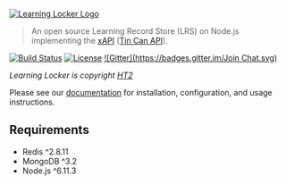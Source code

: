 [![Learning Locker Logo](http://i.imgur.com/w7SEoF6.png)](http://learninglocker.net)
> An open source Learning Record Store (LRS) on Node.js implementing the [xAPI](https://github.com/adlnet/xAPI-Spec/blob/master/xAPI.md) ([Tin Can API](http://tincanapi.com/)).

[![Build Status](https://travis-ci.org/LearningLocker/learninglocker.svg?branch=master)](https://travis-ci.org/LearningLocker/learninglocker)
[![License](https://poser.pugx.org/learninglocker/learninglocker/license.svg)](http://opensource.org/licenses/GPL-3.0)
[![Gitter](https://badges.gitter.im/Join Chat.svg)](https://gitter.im/LearningLocker/learninglocker?utm_source=badge&utm_medium=badge&utm_campaign=pr-badge&utm_content=badge)

*Learning Locker is copyright [HT2](http://ht2.co.uk)*

Please see our [documentation](http://docs.learninglocker.net) for installation, configuration, and usage instructions.

## Requirements
- Redis ^2.8.11
- MongoDB ^3.2
- Node.js ^6.11.3

